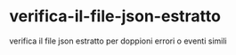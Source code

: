 # verifica-il-file-json-estratto
verifica il file json estratto per doppioni errori o eventi simili
